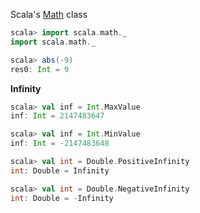 Scala's [Math](http://www.scala-lang.org/api/2.11.8/#scala.math.package) class

```scala
scala> import scala.math._
import scala.math._

scala> abs(-9)
res0: Int = 9
```

**Infinity**
```scala
scala> val inf = Int.MaxValue
inf: Int = 2147483647

scala> val inf = Int.MinValue
inf: Int = -2147483648

scala> val int = Double.PositiveInfinity
int: Double = Infinity

scala> val int = Double.NegativeInfinity
int: Double = -Infinity
```
